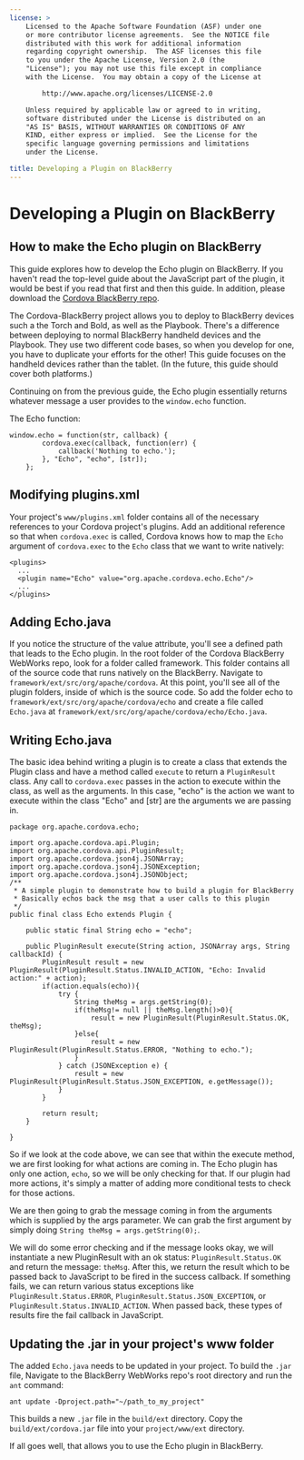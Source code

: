 ```yaml
---
license: >
    Licensed to the Apache Software Foundation (ASF) under one
    or more contributor license agreements.  See the NOTICE file
    distributed with this work for additional information
    regarding copyright ownership.  The ASF licenses this file
    to you under the Apache License, Version 2.0 (the
    "License"); you may not use this file except in compliance
    with the License.  You may obtain a copy of the License at

        http://www.apache.org/licenses/LICENSE-2.0

    Unless required by applicable law or agreed to in writing,
    software distributed under the License is distributed on an
    "AS IS" BASIS, WITHOUT WARRANTIES OR CONDITIONS OF ANY
    KIND, either express or implied.  See the License for the
    specific language governing permissions and limitations
    under the License.

title: Developing a Plugin on BlackBerry
---
```


Developing a Plugin on BlackBerry
=================================

## How to make the Echo plugin on BlackBerry

This guide explores how to develop the Echo plugin on BlackBerry.
If you haven't read the top-level guide about the JavaScript part of
the plugin, it would be best if you read that first and then this
guide. In addition, please download the [Cordova BlackBerry
repo](https://git-wip-us.apache.org/repos/asf?p=cordova-blackberry.git).

The Cordova-BlackBerry project allows you to deploy to BlackBerry
devices such a the Torch and Bold, as well as the Playbook. There's a
difference between deploying to normal BlackBerry handheld devices and
the Playbook. They use two different code bases, so when you develop
for one, you have to duplicate your efforts for the other!  This guide
focuses on the handheld devices rather than the tablet. (In the future,
this guide should cover both platforms.)

Continuing on from the previous guide, the Echo plugin essentially
returns whatever message a user provides to the `window.echo`
function.

The Echo function:

    window.echo = function(str, callback) {
            cordova.exec(callback, function(err) {
                callback('Nothing to echo.');
            }, "Echo", "echo", [str]);
        };

## Modifying plugins.xml

Your project's `www/plugins.xml` folder contains all of the necessary
references to your Cordova project's plugins. Add an
additional reference so that when `cordova.exec` is called, Cordova
knows how to map the `Echo` argument of `cordova.exec` to the `Echo`
class that we want to write natively:

    <plugins>
      ...
      <plugin name="Echo" value="org.apache.cordova.echo.Echo"/>
      ...
    </plugins>

## Adding Echo.java

If you notice the structure of the value attribute, you'll see a
defined path that leads to the Echo plugin. In the root folder of the
Cordova BlackBerry WebWorks repo, look for a folder called framework.
This folder contains all of the source code that runs natively on the
BlackBerry. Navigate to `framework/ext/src/org/apache/cordova`. At
this point, you'll see all of the plugin folders, inside of which is
the source code. So add the folder echo to
`framework/ext/src/org/apache/cordova/echo` and create a file called
`Echo.java` at `framework/ext/src/org/apache/cordova/echo/Echo.java`.

## Writing Echo.java

The basic idea behind writing a plugin is to create a class that
extends the Plugin class and have a method called `execute` to return
a `PluginResult` class. Any call to `cordova.exec` passes in the
action to execute within the class, as well as the arguments. In this
case, "echo" is the action we want to execute within the class "Echo"
and [str] are the arguments we are passing in.

    package org.apache.cordova.echo;

    import org.apache.cordova.api.Plugin;
    import org.apache.cordova.api.PluginResult;
    import org.apache.cordova.json4j.JSONArray;
    import org.apache.cordova.json4j.JSONException;
    import org.apache.cordova.json4j.JSONObject;
    /**
     * A simple plugin to demonstrate how to build a plugin for BlackBerry
     * Basically echos back the msg that a user calls to this plugin
     */
    public final class Echo extends Plugin {

        public static final String echo = "echo";

        public PluginResult execute(String action, JSONArray args, String callbackId) {
            PluginResult result = new PluginResult(PluginResult.Status.INVALID_ACTION, "Echo: Invalid action:" + action);
            if(action.equals(echo)){
                try {
                    String theMsg = args.getString(0);
                    if(theMsg!= null || theMsg.length()>0){
                        result = new PluginResult(PluginResult.Status.OK, theMsg);
                    }else{
                        result = new PluginResult(PluginResult.Status.ERROR, "Nothing to echo.");
                    }
                } catch (JSONException e) {
                    result = new PluginResult(PluginResult.Status.JSON_EXCEPTION, e.getMessage());
                }
            }

            return result;
        }

    }

So if we look at the code above, we can see that within the execute
method, we are first looking for what actions are coming in. The Echo
plugin has only one action, `echo`, so we will be only checking for
that. If our plugin had more actions, it's simply a matter of adding
more conditional tests to check for those actions.

We are then going to grab the message coming in from the arguments
which is supplied by the args parameter.  We can grab the first
argument by simply doing `String theMsg = args.getString(0);`.

We will do some error checking and if the message looks okay, we will
instantiate a new PluginResult with an ok status:
`PluginResult.Status.OK` and return the message: `theMsg`. After this,
we return the result which to be passed back to JavaScript to be fired
in the success callback. If something fails, we can return various
status exceptions like `PluginResult.Status.ERROR`,
`PluginResult.Status.JSON_EXCEPTION`, or
`PluginResult.Status.INVALID_ACTION`. When passed back, these types of
results fire the fail callback in JavaScript.

## Updating the .jar in your project's www folder

The added `Echo.java` needs to be updated in your project.  To build
the `.jar` file, Navigate to the BlackBerry WebWorks repo's root
directory and run the `ant` command:

    ant update -Dproject.path="~/path_to_my_project"

This builds a new `.jar` file in the `build/ext` directory. Copy the
`build/ext/cordova.jar` file into your `project/www/ext` directory.

If all goes well, that allows you to use the Echo plugin in
BlackBerry.

